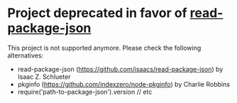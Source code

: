 # Project deprecated in favor of [read-package-json](https://github.com/isaacs/read-package-json)

This project is not supported anymore. Please check the following alternatives:

- read-package-json (https://github.com/isaacs/read-package-json) by Isaac Z. Schlueter
- pkginfo (https://github.com/indexzero/node-pkginfo) by Charlie Robbins
- require('path-to-package-json').version // etc
